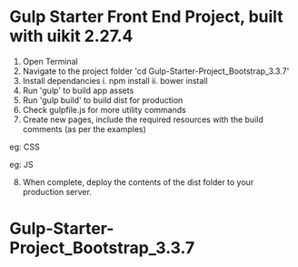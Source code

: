 # Gulp Starter Front End Project, built with uikit 2.27.4

1. Open Terminal
2. Navigate to the project folder 'cd Gulp-Starter-Project_Bootstrap_3.3.7'
3. Install dependancies 
    i.  npm install
    ii. bower install
4. Run 'gulp' to build app assets
5. Run 'gulp build' to build dist for production
6. Check gulpfile.js for more utility commands
7. Create new pages, include the required resources with the build comments (as per the examples)

eg:  CSS
<!--build:css css/styles.min.css-->
<link rel="stylesheet" href="./css/styles.css">
<link rel="stylesheet" href="./css/print.css">
<!--endbuild-->

eg: JS
<!--build:js js/main.min.js -->
<script src="js/lib/jquery.color.js"></script>
<script src="js/main.js"></script>
<!-- endbuild -->

8. When complete, deploy the contents of the dist folder to your production server.

# Gulp-Starter-Project_Bootstrap_3.3.7
